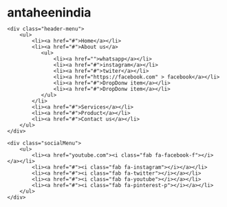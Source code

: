 # antaheenindia
<!DOCTYPE html>
<html lang="en">
<head>
    <meta charset="UTF-8">
    <meta name="viewport" content="width=device-width, initial-scale=1.0">
    <title>Document</title>
    <style>
        *{
    margin: 0;
    padding: 0;
}
body{
   background-image: url('https://thumbs.dreamstime.com/b/musical-notes-5034873.jpg' );
}
.header-menu {
    background: #db34c5;
    border-radius: 10px;
    margin: 12px 23px;
}
.header-menu ul {
    text-align: center;
}
.header-menu ul li {
    display: inline-block;
    margin-left: -4px;
}
.header-menu ul li a {
    color: #fff;
    padding: 15px 40px;
    display: inline-block;
    font-size: 20px;
    text-decoration: none;
    border-right: 1px solid #ddd;
}
.header-menu ul li:first-child a{
    border-left: 1px solid #ddd;
}
.header-menu ul li:hover > a{
    background: #c015d6;
}

/*  DropDOnw Mneu Start  */
.header-menu ul li{
    position: relative;
    border-radius: 23px;
}
.header-menu ul li ul{
    position: absolute;
    left: 0;
    top: 100%;
    width: 300px;
    background-color: #ffd102;
    border-top: 1px solid #ddd;
    border-radius: 8px;
    transition: .1s;
}
.header-menu ul li ul li{
    display: block;
    margin-left: 0;
}
.header-menu ul li ul li a{
    display: block;
    border: none;
    border-bottom: 1px solid #ddd;
}
.header-menu ul ul li:first-child a{
    border-left: none;
}

/* Hover part */
.header-menu ul li ul{
    opacity: 0;
    visibility: hidden;

    transform: scaleY(0);
    transform-origin: top center;
}
.header-menu ul li:hover ul{
    transform: scaleY(1);
    opacity: 1;
    visibility: visible;
}

.header-menu ul li ul li a:hover{}


 /* Social Menu  */
.socialMenu{
    margin-top: 100px;
}
.socialMenu ul{
    text-align: center;
}
.socialMenu ul li {
    display: inline-block;
    margin-left: -5px;
}
.socialMenu ul li a {
	color: #fff;
	background: #fa4903;
	font-size: 40px;
	margin-left: 5px;
	margin-right: 15px;
	height: 100px;
	width: 100px;
	display: inline-block;
	text-align: center;
	line-height: 100px;
	border-radius: 50%;
} 
.hi{
    /* align-items: center;
    justify-content: center; */
    text-align: center;
    /* margin:auto 45px ; */
    color: #9b59b6;

}
.v{
    padding: 34px;
    border-radius: 34px;
}
.socialMenu ul li a:hover{}
    </style>
    <link rel="stylesheet" href="style.css">
    <link rel="stylesheet" href="https://cdnjs.cloudflare.com/ajax/libs/font-awesome/5.13.0/css/all.min.css">
    
</head>
<body>
    
    <div class="header-menu">
        <ul>
            <li><a href="#">Home</a></li>
            <li><a href="#">About us</a>
               <ul>
                   <li><a href="">whatsapp</a></li>
                   <li><a href="#">instagram</a></li>
                   <li><a href="#">twiter</a></li>
                   <li><a href="https://facebook.com" > facebook</a></li>
                   <li><a href="#">DropDonw item</a></li>
                   <li><a href="#">DropDonw item</a></li>
               </ul> 
            </li>
            <li><a href="#">Services</a></li>
            <li><a href="#">Product</a></li>
            <li><a href="#">Contact us</a></li>
        </ul>
    </div>
   <!-- <div>
    <form action="noaction.in" class="hi">
        <label for="name">name</label>
        <div>
            <input type="text" name="my name" id="name">
        </div>
        <br>
     <div>
      role :<input type="text" name="my role">
    </div>
    <br>
    <div>
        email:<input type="email" name="my email" >
    </div>
    <br>
    <div>
         date: <input type="date" name="my date">
    </div>
    <br>
    <div>
        bonus: <input type="number" name="my bonus">
    </div>
    <br>
    <div>
        are you eligible:<input type="checkbox" name="my eligiblity" >
    </div>
    <br>
    <div>
       gender: male <input type="radio" name="my gender">  female <input type="radio" name="my gender">
       others <input type="radio" name="my gender">
    </div>
    <br>
    <div>
      write about yourself: <br> <textarea name=""  cols="30" rows="10"></textarea>
    </div>
    <div>
        <label for="car">car</label>
        <select name="mycar" id="car">
        <option value="indica">ind</option>
        <option value="swift">swf</option>
    </select>
    </div>

    <br>
    <div>
        <input type="submit" class="v" value="submit now">
        <input type="reset" value="reset now">
    </div>
    </form>
</div> -->
    <div class="socialMenu">
        <ul>
            <li><a href="youtube.com"><i class="fab fa-facebook-f"></i></a></li>
            <li><a href="#"><i class="fab fa-instagram"></i></a></li>
            <li><a href="#"><i class="fab fa-twitter"></i></a></li>
            <li><a href="#"><i class="fab fa-youtube"></i></a></li>
            <li><a href="#"><i class="fab fa-pinterest-p"></i></a></li>
        </ul>
    </div>

</body>
</html>
